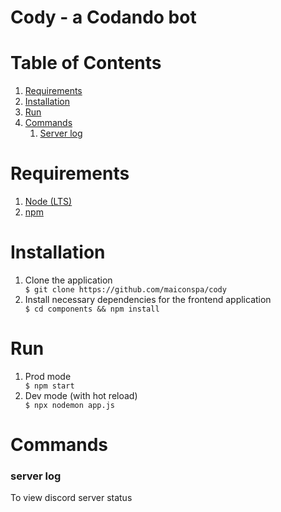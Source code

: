 # Cody - a Codando bot

<h1>Table of Contents</h1>

<ol>
  <li><a href='#requirements'>Requirements</a></li>
  <li><a href='#installation'>Installation</a></li>
  <li><a href='#run'>Run</a></li>
  <li>
    <a href='#commands'>Commands</a>
    <ol>
      <li><a href='#server-log'>Server log</a></li>
    </ol>
  </li>
</ol>

<h1 id='requirements'>Requirements</h1>
<ol>
  <li><a href='https://nodejs.org/en/'>Node (LTS)</a></li>
  <li><a href='https://www.npmjs.com'>npm</a></li>
</ol>

<h1 id='installation'>Installation</h1>
<ol>
  <li>Clone the application</li>
  <code>$ git clone https://github.com/maiconspa/cody</code>
  
  <li>Install necessary dependencies for the frontend application</li>
  <code>$ cd components && npm install</code>
</ol>

<h1 id='run'>Run</h1>
<ol>
    <li>Prod mode</li>
    <code>$ npm start</code>
    <li>Dev mode (with hot reload)</li>
    <code>$ npx nodemon app.js</code>
</ol>

<h1 id='commands'>Commands</h1>

<h3 id='server-log'>server log</h3>
To view discord server status

